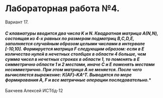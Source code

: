 # Лабораторная работа №4.
  Вариант 17.
  
#### **С клавиатуры вводится два числа K и N. Квадратная матрица А(N,N), состоящая из 4-х равных по размерам подматриц B,C,D,E, заполняется случайным образом целыми числами в интервале [-10,10]. Формируется матрица F следующим образом: если в Е количество нулей в нечетных столбцах в области 4 больше, чем сумма чисел в нечетных строках в области 1, то поменять в Е симметрично области 1 и 2 местами, иначе С и Е поменять местами несимметрично. При этом матрица А не меняется. После чего вычисляется выражение: К*(A*F)–K*A^T. Выводятся по мере формирования А, F и все матричные операции последовательно.**
  
  Бакчеев Алексей ИСТбд-12
